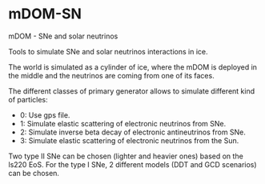 # mDOM-SN
mDOM - SNe and solar neutrinos

Tools to simulate SNe and solar neutrinos interactions in ice. 

The world is simulated as a cylinder of ice, where the mDOM is deployed in the middle and the neutrinos are coming from one of its faces.

The different classes of primary generator allows to simulate different kind of particles:
- 0: Use gps file.
- 1: Simulate elastic scattering of electronic neutrinos from SNe.
- 2: Simulate inverse beta decay of electronic antineutrinos from SNe.
- 3: Simulate elastic scattering of electronic neutrinos from the Sun.

Two type II SNe can be chosen (lighter and heavier ones) based on the ls220 EoS. For the type I SNe, 2 different models (DDT and GCD scenarios) can be chosen.

